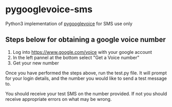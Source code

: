 # pygooglevoice-sms
Python3 implementation of [pygooglevoice](https://code.google.com/archive/p/pygooglevoice/) for SMS use only

## Steps below for obtaining a google voice number
1. Log into https://www.google.com/voice with your google account
2. In the left pannel at the bottom select "Get a Voice number"
3. Get your new number

Once you have performed the steps above, run the test.py file. It will prompt for your login details, and the number you would like to send a test message to. 

You should receive your test SMS on the number provided. If not you should receive appropriate errors on what may be wrong.
